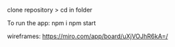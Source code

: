 clone repository > cd in folder

To run the app:
npm i 
npm start

wireframes:
https://miro.com/app/board/uXjVOJhR6kA=/

